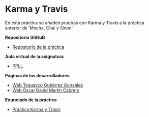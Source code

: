 # Karma y Travis

En esta práctica se añaden pruebas con Karma y Travis a la práctica anterior de 'Mocha, Chai y Sinon'.


**Repositorio GitHuB**

* [Repositorio de la práctica](https://github.com/ULL-ESIT-GRADOII-PL/mocha-chai-sinon-oscarteguayco)

**Aula virtual de la asignatura**

* [PPLL](https://campusvirtual.ull.es/1516/course/view.php?id=178)

**Páginas de los desarrolladores**

* [Web Teguayco Gutiérrez González](http://alu0100825503.github.io/)
* [Web Óscar David  Martín Cabrera](http://oscar-dmc.github.io/)

**Enunciado de la práctica**

* [Práctica Karma y Travis](https://campusvirtual.ull.es/1516/mod/page/view.php?id=184132)